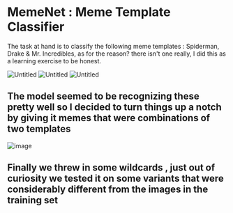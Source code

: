 # MemeNet : Meme Template Classifier

The task at hand is to classify the following meme templates : Spiderman, Drake & Mr. Incredibles, as for the reason? there isn't one really, I did this as a learning exercise to be honest.

![Untitled](https://github.com/afieif/MemeNet/assets/60255809/6b7b0368-0c31-43b4-9cc7-d2f99fa2a742)
![Untitled](https://github.com/afieif/MemeNet/assets/60255809/f7b896d4-67a2-4161-952f-5185bafbbae0)
![Untitled](https://github.com/afieif/MemeNet/assets/60255809/1e1b2b20-757e-4b46-b7c2-815c9e4e157a)

## The model seemed to be recognizing these pretty well so I decided to turn things up a notch by giving it memes that were combinations of two templates

![image](https://github.com/afieif/MemeNet/assets/60255809/76a2cf4f-f88c-41fe-845b-9cc2c3ec2283)

## Finally we threw in some wildcards , just out of curiosity we tested it on some variants that were considerably different from the images in the training set



